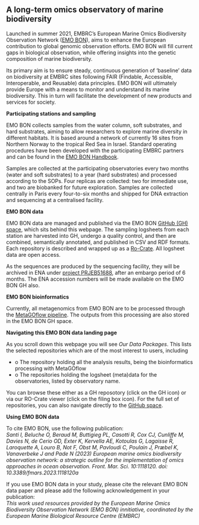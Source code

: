 ## A long-term omics observatory of marine biodiversity

Launched in summer 2021, EMBRC’s European Marine Omics Biodiversity Observation Network ([EMO BON](https://www.embrc.eu/services/emo-bon)), aims to enhance the European contribution to global genomic observation efforts. EMO BON will fill current gaps in biological observation, while offering insights into the genetic composition of marine biodiversity.

Its primary aim is to ensure steady, continuous generation of ‘baseline’ data on biodiversity at EMBRC sites following FAIR (Findable, Accessible, Interoperable, and Reusable) data principles. EMO BON will ultimately provide Europe with a means to monitor and understand its marine biodiversity. This in turn will facilitate the development of new products and services for society.

**Participating stations and sampling**

EMO BON collects samples from the water column, soft substrates, and hard substrates, aiming to allow researchers to explore marine diversity in different habitats. It is based around a network of currently 16 sites from Northern Norway to the tropical Red Sea in Israel. Standard operating procedures have been developed with the participating EMBRC partners and can be found in the [EMO BON Handbook](https://www.embrc.eu/newsroom/publications/european-marine-omics-biodiversity-observation-network-emo-bon-handbook).  

Samples are collected at the participating observatories every two months (water and soft substrates) to a year (hard substrates) and processed according to the SOPs. Four replicas are collected: two for immediate use, and two are biobanked for future exploration. Samples are collected centrally in Paris every four-to-six months and shipped for DNA extraction and sequencing at a centralised facility. 

**EMO BON data**

EMO BON data are managed and published via the EMO BON [GitHub (GH) space](https://github.com/emo-bon), which sits behind this webpage. The sampling logsheets from each station are harvested into GH, undergo a quality control, and then are combined, semantically annotated, and published in CSV and RDF formats. Each repository is described and wrapped up as a [Ro-Crate](https://www.researchobject.org/ro-crate/). All logsheet data are open access. 

As the sequences are produced by the sequencing facility, they will be archived in ENA under [project PRJEB51688](https://www.ebi.ac.uk/ena/browser/view/PRJEB51688), after an embargo period of 6 months. The ENA accession numbers will be made available on the  EMO BON GH also. 

**EMO BON bioinformatics** 

Currently, all metagenomics from EMO BON are to be processed through the [MetaGOflow pipeline](https://academic.oup.com/gigascience/article/doi/10.1093/gigascience/giad078/7321054). The outputs from this processing are also stored in the EMO BON GH space. 

**Navigating this EMO BON data landing page**

As you scroll down this webpage you will see _Our Data Packages_. This lists the selected repositories which are of the most interest to users, including
- o The repository holding all the analysis results, being the bioinformatics processing with MetaGOflow
- o The repositories holding the logsheet (meta)data for the observatories, listed by observatory name.<br>

<!--
- o Governance metadata, use to control the data management workflows and actions in this GH space.<br>
- o Sequencing data, containing all the ENA-related metadata.<br>
-->
  
You can browse these either as a GH reposotory (click on the GH icon) or via our RO-Crate viewer (click on the filing box icon). For the full set of repositories, you can also navigate directly to the [GitHub space](https://github.com/emo-bon).

**Using EMO BON data**

To cite EMO BON, use the following publication: <br>
*Santi I, Beluche O, Beraud M, Buttigieg PL, Casotti R, Cox CJ, Cunliffe M, Davies N, de Cerio OD, Exter K, Kervella AE, Kotoulas G, Lagaisse R, Laroquette A, Louro B, Not F, Obst M, Pavloudi C, Poulain J, Præbel K, Vanaverbeke J and Pade N (2023) European marine omics biodiversity observation network: a strategic outline for the implementation of omics approaches in ocean observation. Front. Mar. Sci. 10:1118120. doi: 10.3389/fmars.2023.1118120a*<br>

If you use EMO BON data in your study, please cite the relevant EMO BON data paper and please add the following acknowledgement in your publication:<br>
*This work used resources provided by the European Marine Omics Biodiversity Observation Network (EMO BON) innitiative, coordinated by the European Marine Biological Resource Centre (EMBRC)*


